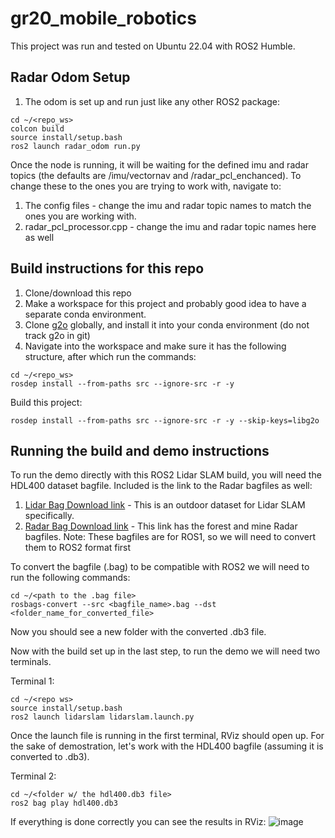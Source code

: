 # gr20_mobile_robotics

This project was run and tested on Ubuntu 22.04 with ROS2 Humble.

## Radar Odom Setup
1. The odom is set up and run just like any other ROS2 package:
```
cd ~/<repo_ws>
colcon build
source install/setup.bash
ros2 launch radar_odom run.py
```

Once the node is running, it will be waiting for the defined imu and radar topics (the defaults are /imu/vectornav and /radar_pcl_enchanced). To change these to the ones you are trying to work with, navigate to:

1. The config files - change the imu and radar topic names to match the ones you are working with.
2. radar_pcl_processor.cpp - change the imu and radar topic names here as well

## Build instructions for this repo
1. Clone/download this repo
2. Make a workspace for this project and probably good idea to have a separate conda environment.
3. Clone [g2o](https://github.com/RainerKuemmerle/g2o) globally, and install it into your conda environment (do not track g2o in git)
4. Navigate into the workspace and make sure it has the following structure, after which run the commands:
```
cd ~/<repo_ws>
rosdep install --from-paths src --ignore-src -r -y
```
Build this project:
```
rosdep install --from-paths src --ignore-src -r -y --skip-keys=libg2o
```

## Running the build and demo instructions
To run the demo directly with this ROS2 Lidar SLAM build, you will need the HDL400 dataset bagfile. Included is the link to the Radar bagfiles as well:
1. [Lidar Bag Download link](https://zenodo.org/record/6960371) - This is an outdoor dataset for Lidar SLAM specifically.
2. [Radar Bag Download link](https://cloud.oru.se/s/rHbRad83A764nmx) - This link has the forest and mine Radar bagfiles.
Note: These bagfiles are for ROS1, so we will need to convert them to ROS2 format first

To convert the bagfile (.bag) to be compatible with ROS2 we will need to run the following commands:
```
cd ~/<path to the .bag file>
rosbags-convert --src <bagfile_name>.bag --dst <folder_name_for_converted_file>
```
Now you should see a new folder with the converted .db3 file.

Now with the build set up in the last step, to run the demo we will need two terminals.

Terminal 1:
```
cd ~/<repo ws>
source install/setup.bash
ros2 launch lidarslam lidarslam.launch.py
```
Once the launch file is running in the first terminal, RViz should open up. For the sake of demostration, let's work with the HDL400 bagfile (assuming it is converted to .db3).

Terminal 2:
```
cd ~/<folder w/ the hdl400.db3 file>
ros2 bag play hdl400.db3
```

If everything is done correctly you can see the results in RViz:
![image](https://github.com/user-attachments/assets/e0bb4986-7b53-4403-b346-f2f2d21ab75b)
